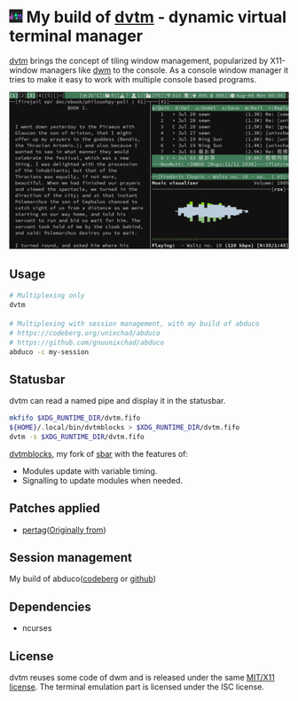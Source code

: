 # <img src="./misc/dvtm-repo.png" width="24"/> My build of [dvtm](https://github.com/martanne/dvtm) - dynamic virtual terminal manager

[dvtm](https://www.brain-dump.org/projects/dvtm/) brings the concept
of tiling window management, popularized by X11-window managers like
[dwm](https://dwm.suckless.org) to the console. As a console window
manager it tries to make it easy to work with multiple console based
programs.

![](./misc/screenshot.png)

## Usage
```sh
# Multiplexing only
dvtm

# Multiplexing with session management, with my build of abduco
# https://codeberg.org/unixchad/abduco
# https://github.com/gnuunixchad/abduco
abduco -c my-session
```

## Statusbar
dvtm can read a named pipe and display it in the statusbar.
```sh
mkfifo $XDG_RUNTIME_DIR/dvtm.fifo
${HOME}/.local/bin/dvtmblocks > $XDG_RUNTIME_DIR/dvtm.fifo
dvtm -s $XDG_RUNTIME_DIR/dvtm.fifo
```
[dvtmblocks](./dvtmblocks), my fork of [sbar](https://github.com/pystardust/sbar)
with the features of:
* Modules update with variable timing.
* Signalling to update modules when needed.

## Patches applied

 - [pertag](./patches/dvtm-v0.15-52-g7bcf43f-pertag.diff)([Originally from](http://waxandwane.org/dvtm.html))

## Session management
My build of abduco([codeberg](https://codeberg.org/unixchad/abduco) or
[github](https://github.com/gnuunixchad/abduco))

## Dependencies
- ncurses

## License

dvtm reuses some code of dwm and is released under the same
[MIT/X11 license](https://raw.githubusercontent.com/martanne/dvtm/master/LICENSE).
The terminal emulation part is licensed under the ISC license.
